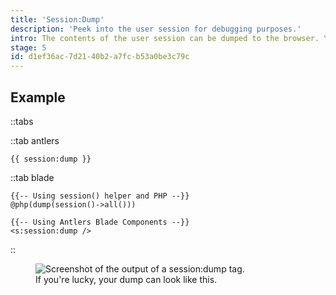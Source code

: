 ```yaml
---
title: 'Session:Dump'
description: 'Peek into the user session for debugging purposes.'
intro: The contents of the user session can be dumped to the browser. You never know when you need to peek inside the black box.
stage: 5
id: d1ef36ac-7d21-40b2-a7fc-b53a0be3c79c
---
```

## Example

::tabs

::tab antlers
```antlers
{{ session:dump }}
```
::tab blade
```blade
{{-- Using session() helper and PHP --}}
@php(dump(session()->all()))

{{-- Using Antlers Blade Components --}}
<s:session:dump />
```
::

<figure>
    <img src="/img/session-dump.png" alt="Screenshot of the output of a session:dump tag.">
    <figcaption>If you're lucky, your dump can look like this.</figcaption>
</figure>
